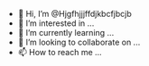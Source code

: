 - 👋 Hi, I’m @Hjgfhjjjffdjkbcfjbcjb
- 👀 I’m interested in ...
- 🌱 I’m currently learning ...
- 💞️ I’m looking to collaborate on ...
- 📫 How to reach me ...

<!---
Hjgfhjjjffdjkbcfjbcjb/Hjgfhjjjffdjkbcfjbcjb is a ✨ special ✨ repository because its `README.md` (this file) appears on your GitHub profile.
You can click the Preview link to take a look at your changes.
--->
